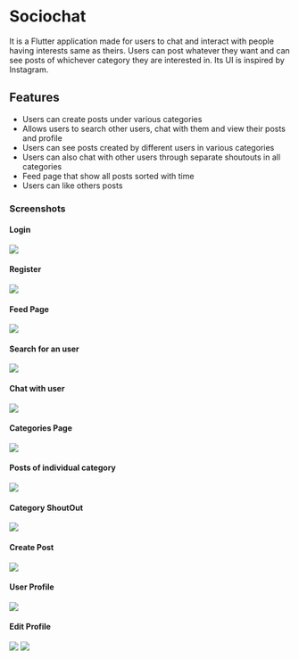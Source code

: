 # Sociochat

It is a Flutter application made for users to chat and interact with people having interests same as theirs. Users can post whatever they want and can see posts of whichever category they are interested in. Its UI is inspired by Instagram.

## Features

- Users can create posts under various categories
- Allows users to search other users, chat with them and view their posts and profile
- Users can see posts created by different users in various categories
- Users can also chat with other users through separate shoutouts in all categories
- Feed page that show all posts sorted with time
- Users can like others posts

### Screenshots 

#### Login 
<img src="readme_images/login.jpg">

#### Register 
<img src="readme_images/register.jpg">

#### Feed Page 
<img src="readme_images/feed.jpg">

#### Search for an user
<img src="readme_images/search.jpg">

#### Chat with user 
<img src="readme_images/chatroom.jpeg">

#### Categories Page 
<img src="readme_images/categs.jpeg">

#### Posts of individual category 
<img src="readme_images/cate.jpeg">

#### Category ShoutOut 
<img src="readme_images/shoutout.jpeg">

#### Create Post 
<img src="readme_images/createpost.jpeg">

#### User Profile 
<img src="readme_images/profile.jpeg">

#### Edit Profile 
<img src="readme_images/edit_profile.jpg">

<img src="readme_images/post.jpeg">
